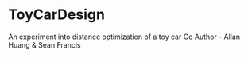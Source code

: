 # ToyCarDesign
An experiment into distance optimization of a toy car
Co Author - Allan Huang & Sean Francis
